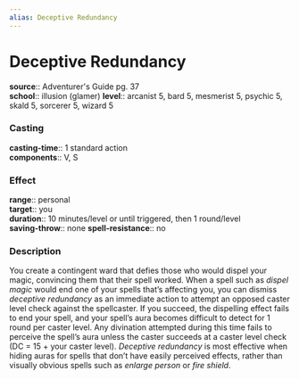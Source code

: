 ```yaml
---
alias: Deceptive Redundancy
---
```


# Deceptive Redundancy 

**source**:: Adventurer's Guide pg. 37  
**school**:: illusion (glamer)
**level**:: arcanist 5, bard 5, mesmerist 5, psychic 5, skald 5, sorcerer 5, wizard 5

### Casting 

**casting-time**:: 1 standard action  
**components**:: V, S

### Effect 

**range**:: personal  
**target**:: you  
**duration**:: 10 minutes/level or until triggered, then 1 round/level  
**saving-throw**:: none
**spell-resistance**:: no

### Description 

You create a contingent ward that defies those who would dispel your magic, convincing them that their spell worked. When a spell such as *dispel magic* would end one of your spells that’s affecting you, you can dismiss *deceptive redundancy* as an immediate action to attempt an opposed caster level check against the spellcaster. If you succeed, the dispelling effect fails to end your spell, and your spell’s aura becomes difficult to detect for 1 round per caster level. Any divination attempted during this time fails to perceive the spell’s aura unless the caster succeeds at a caster level check (DC = 15 + your caster level). *Deceptive redundancy* is most effective when hiding auras for spells that don’t have easily perceived effects, rather than visually obvious spells such as *enlarge person* or *fire shield*.
